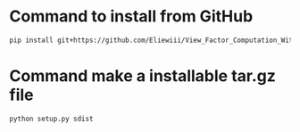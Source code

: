 
# Command to install from GitHub
```bash
pip install git+https://github.com/Eliewiii/View_Factor_Computation_With_Radiance@0.1
```

# Command make a installable tar.gz file
```bash
python setup.py sdist
```
